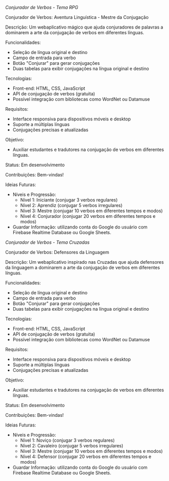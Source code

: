 *Conjurador de Verbos - Tema RPG*

Conjurador de Verbos: Aventura Linguística - Mestre da Conjugação

Descrição:
Um webaplicativo mágico que ajuda conjuradores de palavras a dominarem a arte da conjugação de verbos em diferentes línguas.

Funcionalidades:

- Seleção de língua original e destino
- Campo de entrada para verbo
- Botão "Conjurar" para gerar conjugações
- Duas tabelas para exibir conjugações na língua original e destino

Tecnologias:

- Front-end: HTML, CSS, JavaScript
- API de conjugação de verbos (gratuita)
- Possível integração com bibliotecas como WordNet ou Datamuse

Requisitos:

- Interface responsiva para dispositivos móveis e desktop
- Suporte a múltiplas línguas
- Conjugações precisas e atualizadas

Objetivo:

- Auxiliar estudantes e tradutores na conjugação de verbos em diferentes línguas.

Status: Em desenvolvimento

Contribuições: Bem-vindas!

Ideias Futuras:

- Níveis e Progressão:
    - Nível 1: Iniciante (conjugar 3 verbos regulares)
    - Nível 2: Aprendiz (conjugar 5 verbos irregulares)
    - Nível 3: Mestre (conjugar 10 verbos em diferentes tempos e modos)
    - Nível 4: Conjurador (conjugar 20 verbos em diferentes tempos e modos)
- Guardar Informação: utilizando conta do Google do usuário com Firebase Realtime Database ou Google Sheets.

*Conjurador de Verbos - Tema Cruzadas*

Conjurador de Verbos: Defensores da Linguagem

Descrição:
Um webaplicativo inspirado nas Cruzadas que ajuda defensores da linguagem a dominarem a arte da conjugação de verbos em diferentes línguas.

Funcionalidades:

- Seleção de língua original e destino
- Campo de entrada para verbo
- Botão "Conjurar" para gerar conjugações
- Duas tabelas para exibir conjugações na língua original e destino

Tecnologias:

- Front-end: HTML, CSS, JavaScript
- API de conjugação de verbos (gratuita)
- Possível integração com bibliotecas como WordNet ou Datamuse

Requisitos:

- Interface responsiva para dispositivos móveis e desktop
- Suporte a múltiplas línguas
- Conjugações precisas e atualizadas

Objetivo:

- Auxiliar estudantes e tradutores na conjugação de verbos em diferentes línguas.

Status: Em desenvolvimento

Contribuições: Bem-vindas!

Ideias Futuras:

- Níveis e Progressão:
    - Nível 1: Noviço (conjugar 3 verbos regulares)
    - Nível 2: Cavaleiro (conjugar 5 verbos irregulares)
    - Nível 3: Mestre (conjugar 10 verbos em diferentes tempos e modos)
    - Nível 4: Defensor (conjugar 20 verbos em diferentes tempos e modos)
- Guardar Informação: utilizando conta do Google do usuário com Firebase Realtime Database ou Google Sheets.

